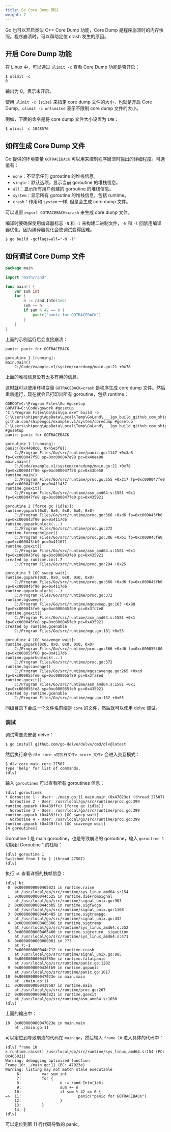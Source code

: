```yaml
---
title: Go Core Dump 调试
weight: 7
---
```


Go 也可以开启类似 C++ Core Dump 功能，Core Dump 是程序崩溃时的内存快照。程序崩溃时，可以帮助定位 crash 发生的原因。

## 开启 Core Dump 功能

在 Linux 中，可以通过 `ulimit -c` 查看 Core Dump 功能是否开启：

```
$ ulimit -c
0
```

输出为 0，表示未开启。

使用 `ulimit -c [size]` 来指定 core dump 文件的大小，也就是开启 Core Dump。`ulimit -c unlimited` 表示不限制 core dump 文件的大小。

例如，下面的命令是将 core dump 文件大小设置为 `1MB`：

```
$ ulimit -c 1048576
```

## 如何生成 Core Dump 文件

Go 提供的环境变量 `GOTRACEBACK` 可以用来控制程序崩溃时输出的详细程度。可选值有：

- `none`：不显示任何 goroutine 的堆栈信息。
- `single`：默认选项，显示当前 goroutine 的堆栈信息。
- `all`：显示所有用户创建的 goroutine 的堆栈信息。
- `system`：显示所有 goroutine 的堆栈信息，包括 runtime。
- `crash`：作用和 `system` 一样, 但是会生成 core dump 文件。

可以设置 `export GOTRACEBACK=crash` 来生成 core dump 文件。

编译时要确保使用编译器标志 `-N` 和 `-l` 来构建二进制文件，`-N` 和 `-l` 回禁用编译器优化，因为编译器优化会使调试变得困难。

```
$ go build -gcflags=all="-N -l"
```

## 如何调试 Core Dump 文件

```go
package main

import "math/rand"

func main() {
	var sum int
	for {
		n := rand.Intn(1e6)
		sum += n
		if sum % 42 == 0 {
			panic("panic for GOTRACEBACK")
		}
	}
}
```

上面的示例运行后会直接崩溃：

```
panic: panic for GOTRACEBACK

goroutine 1 [running]:
main.main()
	C:/Code/example.v1/system/coredump/main.go:21 +0x78
```

上面的堆栈信息没有太多有用的信息。

这时就可以使用环境变量 `GOTRACEBACK=crash` 是程序生成 core dump 文件。然后重新运行，现在就会已打印出所有 goroutine，包括 runtime：

```
GOROOT=C:\Program Files\Go #gosetup
GOPATH=C:\Code\gowork #gosetup
"C:\Program Files\Go\bin\go.exe" build -o C:\Users\shipeng\AppData\Local\Temp\GoLand\___1go_build_github_com_shipengqi_example_v1_system_coredump.exe github.com/shipengqi/example.v1/system/coredump #gosetup
C:\Users\shipeng\AppData\Local\Temp\GoLand\___1go_build_github_com_shipengqi_example_v1_system_coredump.exe #gosetup
panic: panic for GOTRACEBACK

goroutine 1 [running]:
panic({0x4408c0, 0x45e5f8})
	C:/Program Files/Go/src/runtime/panic.go:1147 +0x3a8 fp=0xc000047f58 sp=0xc000047e98 pc=0x40ea08
main.main()
	C:/Code/example.v1/system/coredump/main.go:21 +0x78 fp=0xc000047f80 sp=0xc000047f58 pc=0x43be58
runtime.main()
	C:/Program Files/Go/src/runtime/proc.go:255 +0x217 fp=0xc000047fe0 sp=0xc000047f80 pc=0x411437
runtime.goexit()
	C:/Program Files/Go/src/runtime/asm_amd64.s:1581 +0x1 fp=0xc000047fe8 sp=0xc000047fe0 pc=0x435921

goroutine 2 [force gc (idle)]:
runtime.gopark(0x0, 0x0, 0x0, 0x0, 0x0)
	C:/Program Files/Go/src/runtime/proc.go:366 +0xd6 fp=0xc000043fb0 sp=0xc000043f90 pc=0x4117d6
runtime.goparkunlock(...)
	C:/Program Files/Go/src/runtime/proc.go:372
runtime.forcegchelper()
	C:/Program Files/Go/src/runtime/proc.go:306 +0xb1 fp=0xc000043fe0 sp=0xc000043fb0 pc=0x411671
runtime.goexit()
	C:/Program Files/Go/src/runtime/asm_amd64.s:1581 +0x1 fp=0xc000043fe8 sp=0xc000043fe0 pc=0x435921
created by runtime.init.7
	C:/Program Files/Go/src/runtime/proc.go:294 +0x25

goroutine 3 [GC sweep wait]:
runtime.gopark(0x0, 0x0, 0x0, 0x0, 0x0)
	C:/Program Files/Go/src/runtime/proc.go:366 +0xd6 fp=0xc000045fb0 sp=0xc000045f90 pc=0x4117d6
runtime.goparkunlock(...)
	C:/Program Files/Go/src/runtime/proc.go:372
runtime.bgsweep()
	C:/Program Files/Go/src/runtime/mgcsweep.go:163 +0x88 fp=0xc000045fe0 sp=0xc000045fb0 pc=0x3fc7e8
runtime.goexit()
	C:/Program Files/Go/src/runtime/asm_amd64.s:1581 +0x1 fp=0xc000045fe8 sp=0xc000045fe0 pc=0x435921
created by runtime.gcenable
	C:/Program Files/Go/src/runtime/mgc.go:181 +0x55

goroutine 4 [GC scavenge wait]:
runtime.gopark(0x0, 0x0, 0x0, 0x0, 0x0)
	C:/Program Files/Go/src/runtime/proc.go:366 +0xd6 fp=0xc000055f80 sp=0xc000055f60 pc=0x4117d6
runtime.goparkunlock(...)
	C:/Program Files/Go/src/runtime/proc.go:372
runtime.bgscavenge()
	C:/Program Files/Go/src/runtime/mgcscavenge.go:265 +0xcd fp=0xc000055fe0 sp=0xc000055f80 pc=0x3fa8ed
runtime.goexit()
	C:/Program Files/Go/src/runtime/asm_amd64.s:1581 +0x1 fp=0xc000055fe8 sp=0xc000055fe0 pc=0x435921
created by runtime.gcenable
	C:/Program Files/Go/src/runtime/mgc.go:182 +0x65
```

同级目录下会成一个文件名前缀是 `core` 的文件，然后就可以使用 delve 调试。

### 调试 

调试需要先安装 delve：

```
$ go install github.com/go-delve/delve/cmd/dlv@latest
```

然后执行命令 `dlv core <可执行文件> <core 文件>` 会进入交互模式：

```
$ dlv core main core.27507
Type 'help' for list of commands.
(dlv)
```

输入 `goroutines` 可以查看所有 goroutines 信息：

```
(dlv) goroutines
* Goroutine 1 - User: ./main.go:11 main.main (0x47023e) (thread 27507)
  Goroutine 2 - User: /usr/local/go/src/runtime/proc.go:399 runtime.gopark (0x439ffc) [force gc (idle)]
  Goroutine 3 - User: /usr/local/go/src/runtime/proc.go:399 runtime.gopark (0x439ffc) [GC sweep wait]
  Goroutine 4 - User: /usr/local/go/src/runtime/proc.go:399 runtime.gopark (0x439ffc) [GC scavenge wait]
[4 goroutines]
```

Goroutine 1 是 main goroutine，也是导致崩溃的 goroutine，输入 `goroutine 1` 切换到 Goroutine 1 的栈帧：

```
(dlv) goroutine 1
Switched from 1 to 1 (thread 27507)
(dlv) 
```

执行 `bt` 查看详细的栈帧信息：

```
(dlv) bt
 0  0x0000000000465021 in runtime.raise
    at /usr/local/go/src/runtime/sys_linux_amd64.s:154
 1  0x000000000044c525 in runtime.dieFromSignal
    at /usr/local/go/src/runtime/signal_unix.go:903
 2  0x000000000044cbb5 in runtime.sigfwdgo
    at /usr/local/go/src/runtime/signal_unix.go:1108
 3  0x000000000044b485 in runtime.sigtrampgo
    at /usr/local/go/src/runtime/signal_unix.go:432
 4  0x0000000000465306 in runtime.sigtramp
    at /usr/local/go/src/runtime/sys_linux_amd64.s:352
 5  0x0000000000465400 in runtime.sigreturn__sigaction
    at /usr/local/go/src/runtime/sys_linux_amd64.s:471
 6  0x0000000000000001 in ???
    at ?:-1
 7  0x000000000044c712 in runtime.crash
    at /usr/local/go/src/runtime/signal_unix.go:985
 8  0x000000000043785e in runtime.fatalpanic
    at /usr/local/go/src/runtime/panic.go:1202
 9  0x0000000000436fb9 in runtime.gopanic
    at /usr/local/go/src/runtime/panic.go:1017
10  0x000000000047023e in main.main
    at ./main.go:11
11  0x0000000000439b87 in runtime.main
    at /usr/local/go/src/runtime/proc.go:267
12  0x0000000000463821 in runtime.goexit
    at /usr/local/go/src/runtime/asm_amd64.s:1650
(dlv) 
```

上面的输出中：

```
10  0x000000000047023e in main.main
    at ./main.go:11
```

可以定位到导致崩溃的代码在 `main.go`，然后输入 `frame 10` 进入具体的代码中：

```
(dlv) frame 10
> runtime.raise() /usr/local/go/src/runtime/sys_linux_amd64.s:154 (PC: 0x465021)
Warning: debugging optimized function
Frame 10: ./main.go:11 (PC: 47023e)
Warning: listing may not match stale executable
     6:         var sum int
     7:         for {
     8:                 n := rand.Intn(1e6)
     9:                 sum += n
    10:                 if sum % 42 == 0 {
=>  11:                         panic("panic for GOTRACEBACK")
    12:                 }
    13:         }
    14: }
(dlv) 
```

可以定位到第 11 行代码导致的 panic。

